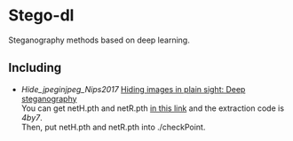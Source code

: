 # Stego-dl
Steganography methods based on deep learning.
## Including
+ *Hide_jpeginjpeg_Nips2017*  [Hiding images in plain sight: Deep steganography](https://proceedings.neurips.cc/paper/2017/file/838e8afb1ca34354ac209f53d90c3a43-Paper.pdf)   
You can get netH.pth and netR.pth [in this link](https://pan.baidu.com/s/1PiOZxKFQX_olpDO158hk8Q) and the extraction code is *4by7*.    
Then, put netH.pth and netR.pth into ./checkPoint.
